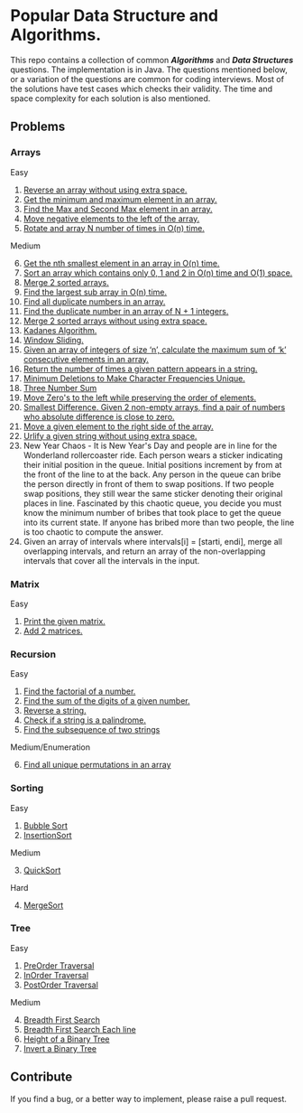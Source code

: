# Popular Data Structure and Algorithms.

This repo contains a collection of common ***Algorithms*** and ***Data Structures*** questions. 
The implementation is in Java. The questions mentioned below, or a variation of the questions are common for coding interviews. Most of the solutions have test cases which checks their validity. The time and space complexity for each solution is also mentioned.

## Problems

### Arrays
Easy
1. [Reverse an array without using extra space.](https://github.com/VinnieM/Popular-DS-Questions/blob/main/src/main/java/code/datastructures/arrays/ReverseArray.java)
2. [Get the minimum and maximum element in an array.](https://github.com/VinnieM/Popular-DS-Questions/blob/main/src/main/java/code/datastructures/arrays/MaxMinElement.java)
3. [Find the Max and Second Max element in an array.](https://github.com/VinnieM/Popular-DS-Questions/blob/main/src/main/java/code/datastructures/arrays/MaxAndSecondMax.java)
4. [Move negative elements to the left of the array.](https://github.com/VinnieM/Popular-DS-Questions/blob/main/src/main/java/code/datastructures/arrays/NegativeElements.java)
5. [Rotate and array N number of times in O(n) time.](https://github.com/VinnieM/Popular-DS-Questions/blob/main/src/main/java/code/datastructures/arrays/RotateArray.java)

Medium

6. [Get the nth smallest element in an array in O(n) time.](https://github.com/VinnieM/Popular-DS-Questions/blob/main/src/main/java/code/datastructures/arrays/NthSmallestElement.java)
7. [Sort an array which contains only 0, 1 and 2 in O(n) time and O(1) space.](https://github.com/VinnieM/Popular-DS-Questions/blob/main/src/main/java/code/datastructures/arrays/SortCustomArray.java)
8. [Merge 2 sorted arrays.](https://github.com/VinnieM/Popular-DS-Questions/blob/main/src/main/java/code/datastructures/arrays/ArrayUnion.java)
9. [Find the largest sub array in O(n) time.](https://github.com/VinnieM/Popular-DS-Questions/blob/main/src/main/java/code/datastructures/arrays/LargestSum.java)
10. [Find all duplicate numbers in an array.](https://github.com/VinnieM/Popular-DS-Questions/blob/main/src/main/java/code/datastructures/arrays/DuplicateNumber.java)
11. [Find the duplicate number in an array of N + 1 integers.](https://github.com/VinnieM/Popular-DS-Questions/blob/main/src/main/java/code/datastructures/arrays/DuplicateNumber.java)
12. [Merge 2 sorted arrays without using extra space.](https://github.com/VinnieM/Popular-DS-Questions/blob/main/src/main/java/code/datastructures/arrays/ArrayUnion.java)
13. [Kadanes Algorithm.](https://github.com/VinnieM/Popular-DS-Questions/blob/main/src/main/java/code/datastructures/arrays/LargestSum.java)
14. [Window Sliding.](https://github.com/VinnieM/Popular-DS-Questions/blob/main/src/main/java/code/datastructures/arrays/WindowSliding.java)
15. [Given an array of integers of size ‘n’, calculate the maximum sum of ‘k’ consecutive elements in an array.](https://github.com/VinnieM/Popular-DS-Questions/blob/main/src/main/java/code/datastructures/arrays/WindowSliding.java)
16. [Return the number of times a given pattern appears in a string.](https://github.com/VinnieM/Popular-DS-Questions/blob/main/src/main/java/code/datastructures/arrays/PatternRecognition.java)
17. [Minimum Deletions to Make Character Frequencies Unique.](https://github.com/VinnieM/Popular-DS-Questions/blob/main/src/main/java/code/datastructures/arrays/MinimumDeletions.java)
19. [Three Number Sum](https://github.com/VinnieM/Popular-DS-Questions/blob/main/src/main/java/code/datastructures/arrays/ThreeNumberSum.java)
20. [Move Zero's to the left while preserving the order of elements.](https://github.com/VinnieM/Popular-DS-Questions/blob/main/src/main/java/code/datastructures/arrays/MoveToLeft.java)
21. [Smallest Difference. Given 2 non-empty arrays, find a pair of numbers who absolute difference is close to zero.](https://github.com/VinnieM/Popular-DS-Questions/blob/main/src/main/java/code/datastructures/arrays/SmallestDifference.java)
22. [Move a given element to the right side of the array.](https://github.com/VinnieM/Popular-DS-Questions/blob/main/src/main/java/code/datastructures/arrays/MoveElements.java)
23. [Urlify a given string without using extra space.](https://github.com/VinnieM/Popular-DS-Questions/blob/main/src/main/java/code/datastructures/arrays/Urlify.java)
24. New Year Chaos - It is New Year's Day and people are in line for the Wonderland rollercoaster ride. Each person wears a sticker indicating their initial position in the queue. Initial positions increment by from at the front of the line to at the back. Any person in the queue can bribe the person directly in front of them to swap positions. If two people swap positions, they still wear the same sticker denoting their original places in line. Fascinated by this chaotic queue, you decide you must know the minimum number of bribes that took place to get the queue into its current state. If anyone has bribed more than two people, the line is too chaotic to compute the answer.
25. Given an array of intervals where intervals[i] = [starti, endi], merge all overlapping intervals, and return an array of the non-overlapping intervals that cover all the intervals in the input.

### Matrix
Easy
1. [Print the given matrix.](https://github.com/VinnieM/Popular-DS-Questions/blob/main/src/main/java/code/datastructures/matrix/PrintMatrix.java)
2. [Add 2 matrices.](https://github.com/VinnieM/Popular-DS-Questions/blob/main/src/main/java/code/datastructures/matrix/AddMatrix.java)
### Recursion
Easy
1. [Find the factorial of a number.](https://github.com/VinnieM/Popular-DS-Questions/blob/main/src/main/java/code/datastructures/recursion/FindFactorial.java)
2. [Find the sum of the digits of a given number.](https://github.com/VinnieM/Popular-DS-Questions/blob/main/src/main/java/code/datastructures/recursion/FindSumOfDigits.java)
3. [Reverse a string.](https://github.com/VinnieM/Popular-DS-Questions/blob/main/src/main/java/code/datastructures/recursion/ReverseString.java)
4. [Check if a string is a palindrome.](https://github.com/VinnieM/Popular-DS-Questions/blob/main/src/main/java/code/datastructures/recursion/Palindrome.java)
5. [Find the subsequence of two strings](https://github.com/VinnieM/Popular-DS-Questions/blob/main/src/main/java/code/datastructures/recursion/CheckSubsequence.java)

Medium/Enumeration

6. [Find all unique permutations in an array](https://github.com/VinnieM/Popular-DS-Questions/blob/main/src/main/java/code/datastructures/recursion/Permutations.java)

### Sorting
Easy
1. [Bubble Sort](https://github.com/VinnieM/Popular-DS-Questions/blob/main/src/main/java/code/datastructures/sort/BubbleSort.java)
2. [InsertionSort](https://github.com/VinnieM/Popular-DS-Questions/blob/main/src/main/java/code/datastructures/sort/InsertionSort.java)

Medium

3. [QuickSort](https://github.com/VinnieM/Popular-DS-Questions/blob/main/src/main/java/code/datastructures/sort/QuickSort.java)

Hard

4. [MergeSort](https://github.com/VinnieM/Popular-DS-Questions/blob/main/src/main/java/code/datastructures/sort/MergeSort.java)

### Tree
Easy
1. [PreOrder Traversal](https://github.com/VinnieM/Popular-DS-Questions/blob/main/src/main/java/code/datastructures/tree/PreOrder.java)
2. [InOrder Traversal](https://github.com/VinnieM/Popular-DS-Questions/blob/main/src/main/java/code/datastructures/tree/InOrder.java)
3. [PostOrder Traversal](https://github.com/VinnieM/Popular-DS-Questions/blob/main/src/main/java/code/datastructures/tree/PostOrder.java)

Medium

4. [Breadth First Search](https://github.com/VinnieM/Popular-DS-Questions/blob/main/src/main/java/code/datastructures/tree/BreadthFirstSearch.java)
5. [Breadth First Search Each line](https://github.com/VinnieM/Popular-DS-Questions/blob/main/src/main/java/code/datastructures/tree/BreadthFirstSearchEachLine.java)
6. [Height of a Binary Tree](https://github.com/VinnieM/Popular-DS-Questions/blob/main/src/main/java/code/datastructures/tree/HeightOfBinaryTree.java)
7. [Invert a Binary Tree](https://github.com/VinnieM/Popular-DS-Questions/blob/main/src/main/java/code/datastructures/tree/InvertBinaryTree.java)

## Contribute

If you find a bug, or a better way to implement, please raise a pull request.